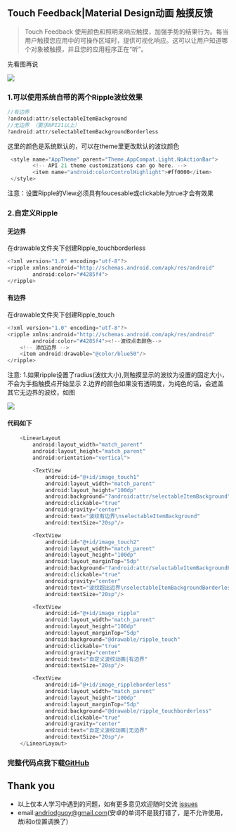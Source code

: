 ## Touch Feedback|Material Design动画 触摸反馈

> Touch Feedback 使用颜色和照明来响应触摸，加强手势的结果行为。每当用户触摸您应用中的可操作区域时，提供可视化响应。这可以让用户知道哪个对象被触摸，并且您的应用程序正在“听”。

先看图再说

![](https://github.com/CoderGuoy/AndroidNote/blob/master/screenshots/touchfeedback1.gif)

### 1.可以使用系统自带的两个Ripple波纹效果

```java
//有边界
?android:attr/selectableItemBackground
//无边界 （要求API21以上）
?android:attr/selectableItemBackgroundBorderless 
```
这里的颜色是系统默认的，可以在theme里更改默认的波纹颜色
```java
 <style name="AppTheme" parent="Theme.AppCompat.Light.NoActionBar">
        <!-- API 21 theme customizations can go here. -->
        <item name="android:colorControlHighlight">#ff0000</item>
 </style>
```
注意：设置Ripple的View必须具有foucesable或clickable为true才会有效果

### 2.自定义Ripple

#### 无边界
在drawable文件夹下创建Ripple_touchborderless
```java
<?xml version="1.0" encoding="utf-8"?>
<ripple xmlns:android="http://schemas.android.com/apk/res/android"
        android:color="#4285f4">
</ripple>
```

#### 有边界
在drawable文件夹下创建Ripple_touch
```java
<?xml version="1.0" encoding="utf-8"?>
<ripple xmlns:android="http://schemas.android.com/apk/res/android"
        android:color="#4285f4"><!--波纹点击颜色-->
    <!-- 添加边界 -->
    <item android:drawable="@color/blue50"/>
</ripple>
```
注意:
1.如果ripple设置了radius(波纹大小),则触摸显示的波纹为设置的固定大小，不会为手指触摸点开始显示
2.边界的颜色如果没有透明度，为纯色的话，会遮盖其它无边界的波纹，如图

![](https://github.com/CoderGuoy/AndroidNote/blob/master/screenshots/touchfeedback2.gif)

#### 代码如下
```java
    <LinearLayout
        android:layout_width="match_parent"
        android:layout_height="match_parent"
        android:orientation="vertical">

        <TextView
            android:id="@+id/image_touch1"
            android:layout_width="match_parent"
            android:layout_height="100dp"
            android:background="?android:attr/selectableItemBackground"
            android:clickable="true"
            android:gravity="center"
            android:text="波纹有边界\nselectableItemBackground"
            android:textSize="20sp"/>

        <TextView
            android:id="@+id/image_touch2"
            android:layout_width="match_parent"
            android:layout_height="100dp"
            android:layout_marginTop="5dp"
            android:background="?android:attr/selectableItemBackgroundBorderless"
            android:clickable="true"
            android:gravity="center"
            android:text="波纹超出边界\nselectableItemBackgroundBorderless"
            android:textSize="20sp"/>

        <TextView
            android:id="@+id/image_ripple"
            android:layout_width="match_parent"
            android:layout_height="100dp"
            android:layout_marginTop="5dp"
            android:background="@drawable/ripple_touch"
            android:clickable="true"
            android:gravity="center"
            android:text="自定义波纹动画|有边界"
            android:textSize="20sp"/>

        <TextView
            android:id="@+id/image_rippleborderless"
            android:layout_width="match_parent"
            android:layout_height="100dp"
            android:layout_marginTop="5dp"
            android:background="@drawable/ripple_touchborderless"
            android:clickable="true"
            android:gravity="center"
            android:text="自定义波纹动画|无边界"
            android:textSize="20sp"/>
    </LinearLayout>
```


### 完整代码点我下载[GitHub](https://github.com/CoderGuoy/Coder)

## Thank you

- 以上仅本人学习中遇到的问题，如有更多意见欢迎随时交流 [issues](https://github.com/CoderGuoy/MetalDesign/issues/1)
- email:andriodguoy@gmail.com(安卓的单词不是我打错了，是不允许使用，故i和o位置调换了)

